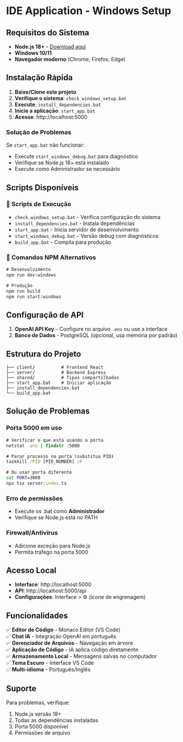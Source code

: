 # IDE Application - Windows Setup

## Requisitos do Sistema

- **Node.js 18+** - [Download aqui](https://nodejs.org)
- **Windows 10/11**
- **Navegador moderno** (Chrome, Firefox, Edge)

## Instalação Rápida

1. **Baixe/Clone este projeto**
2. **Verifique o sistema**: `check_windows_setup.bat`
3. **Execute**: `install_dependencies.bat`
4. **Inicie a aplicação**: `start_app.bat`
5. **Acesse**: http://localhost:5000

### Solução de Problemas
Se `start_app.bat` não funcionar:
- Execute `start_windows_debug.bat` para diagnóstico
- Verifique se Node.js 18+ está instalado
- Execute como Administrador se necessário

## Scripts Disponíveis

### 🚀 Scripts de Execução
- `check_windows_setup.bat` - Verifica configuração do sistema
- `install_dependencies.bat` - Instala dependências 
- `start_app.bat` - Inicia servidor de desenvolvimento
- `start_windows_debug.bat` - Versão debug com diagnósticos
- `build_app.bat` - Compila para produção

### 📝 Comandos NPM Alternativos
```cmd
# Desenvolvimento
npm run dev:windows

# Produção
npm run build
npm run start:windows
```

## Configuração de API

1. **OpenAI API Key** - Configure no arquivo `.env` ou use a interface
2. **Banco de Dados** - PostgreSQL (opcional, usa memória por padrão)

## Estrutura do Projeto

```
├── client/          # Frontend React
├── server/          # Backend Express  
├── shared/          # Tipos compartilhados
├── start_app.bat    # Iniciar aplicação
├── install_dependencies.bat
└── build_app.bat
```

## Solução de Problemas

### Porta 5000 em uso
```cmd
# Verificar o que está usando a porta
netstat -ano | findstr :5000

# Parar processo na porta (substitua PID)
taskkill /PID [PID_NUMBER] /F

# Ou usar porta diferente
set PORT=3000
npx tsx server/index.ts
```

### Erro de permissões
- Execute os .bat como **Administrador**
- Verifique se Node.js está no PATH

### Firewall/Antivírus
- Adicione exceção para Node.js
- Permita tráfego na porta 5000

## Acesso Local

- **Interface**: http://localhost:5000
- **API**: http://localhost:5000/api
- **Configurações**: Interface > ⚙️ (ícone de engrenagem)

## Funcionalidades

✅ **Editor de Código** - Monaco Editor (VS Code)  
✅ **Chat IA** - Integração OpenAI em português  
✅ **Gerenciador de Arquivos** - Navegação em árvore  
✅ **Aplicação de Código** - IA aplica código diretamente  
✅ **Armazenamento Local** - Mensagens salvas no computador  
✅ **Tema Escuro** - Interface VS Code  
✅ **Multi-idioma** - Português/Inglês  

## Suporte

Para problemas, verifique:
1. Node.js versão 18+
2. Todas as dependências instaladas
3. Porta 5000 disponível
4. Permissões de arquivo